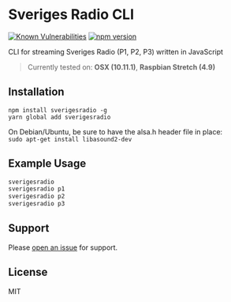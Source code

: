 # Sveriges Radio CLI
[![Known Vulnerabilities](https://snyk.io/test/github/ollelauribostrom/sverigesradio/badge.svg?targetFile=package.json)](https://snyk.io/test/github/ollelauribostrom/sverigesradio?targetFile=package.json) [![npm version](https://badge.fury.io/js/sverigesradio.svg)](https://badge.fury.io/js/sverigesradio)

CLI for streaming Sveriges Radio (P1, P2, P3) written in JavaScript

> Currently tested on: **OSX (10.11.1)**, **Raspbian Stretch (4.9)**

Installation
-------
`npm install sverigesradio -g`    
`yarn global add sverigesradio` 

On Debian/Ubuntu, be sure to have the alsa.h header file in place:   
`sudo apt-get install libasound2-dev`

Example Usage
-----
```sh
sverigesradio
sverigesradio p1
sverigesradio p2
sverigesradio p3
```

Support
-------
Please [open an issue](https://github.com/ollelauribostrom/sverigesradio/issues/new) for support.


License
-------
MIT
